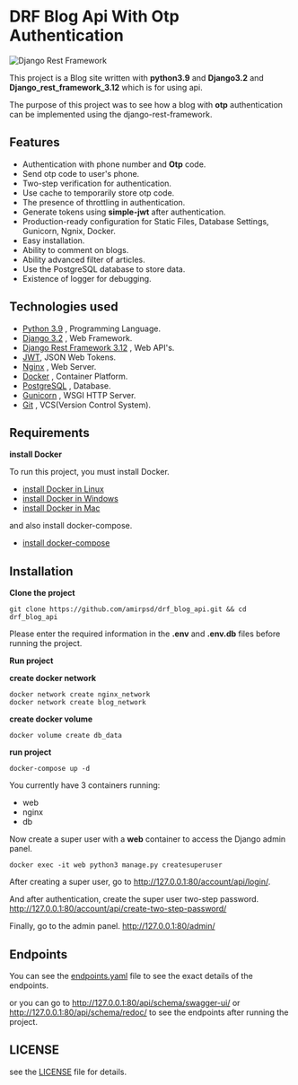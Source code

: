 # DRF Blog Api With Otp Authentication

![Django Rest Framework](src/static/django_rest_framework.png)

This project is a Blog site written with **python3.9** and **Django3.2** and **Django_rest_framework_3.12** which is for using api.

The purpose of this project was to see how a blog with **otp** authentication can be implemented using the django-rest-framework.

## Features

- Authentication with phone number and **Otp** code.
- Send otp code to user's phone.
- Two-step verification for authentication.
- Use cache to temporarily store otp code.
- The presence of throttling in authentication.
- Generate tokens using **simple-jwt** after authentication.
- Production-ready configuration for Static Files, Database Settings, Gunicorn, Ngnix, Docker.
- Easy installation.
- Ability to comment on blogs.
- Ability advanced filter of articles.
- Use the PostgreSQL database to store data.
- Existence of logger for debugging.


## Technologies used

- [Python 3.9](https://www.python.org/) , Programming Language. [](https://img.shields.io/badge/python-3.9-red)
- [Django 3.2](https://docs.djangoproject.com/en/3.2/releases/3.2/) ,  Web Framework.
- [Django Rest Framework 3.12](https://www.django-rest-framework.org/) , Web API's.
- [JWT](https://jwt.io/), JSON Web Tokens.
- [Nginx](https://www.nginx.com/) , Web Server.
- [Docker](https://www.docker.com/) , Container Platform.
- [PostgreSQL](https://www.postgresql.org/) , Database.
- [Gunicorn](https://gunicorn.org/) , WSGI HTTP Server.
- [Git](https://git-scm.com/doc) , VCS(Version Control System).


## Requirements

**install Docker**

To run this project, you must install Docker.

- [install Docker in Linux](https://docs.docker.com/engine/install/)
- [install Docker in Windows](https://docs.docker.com/desktop/windows/install/)
- [install Docker in Mac](https://docs.docker.com/desktop/mac/install/)

and also install docker-compose.

- [install docker-compose](https://docs.docker.com/compose/install/)


## Installation

**Clone the project**

```shell
git clone https://github.com/amirpsd/drf_blog_api.git && cd drf_blog_api
```

Please enter the required information in the **.env** and **.env.db** files before running the project.

**Run project**

**create docker network**

```shell
docker network create nginx_network
docker network create blog_network
```

**create docker volume**

```shell
docker volume create db_data
```

**run project**

```shell
docker-compose up -d
```

You currently have 3 containers running:

- web
- nginx 
- db

Now create a super user with a **web** container to access the Django admin panel.

```shell
docker exec -it web python3 manage.py createsuperuser
```

After creating a super user, go to http://127.0.0.1:80/account/api/login/.

And after authentication, create the super user two-step password. http://127.0.0.1:80/account/api/create-two-step-password/

Finally, go to the admin panel. http://127.0.0.1:80/admin/


## Endpoints

You can see the [endpoints.yaml](https://github.com/amirpsd/drf_blog_api/blob/main/endpoints.yaml) file to see the exact details of the endpoints.

or you can go to http://127.0.0.1:80/api/schema/swagger-ui/ or http://127.0.0.1:80/api/schema/redoc/
to see the endpoints after running the project.


## LICENSE

see the [LICENSE](https://github.com/amirpsd/drf_blog_api/blob/main/LICENSE) file for details.
